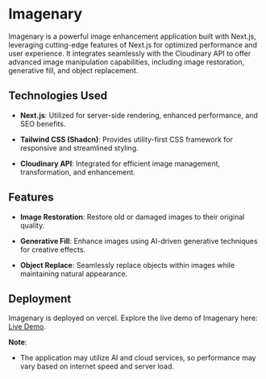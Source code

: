 # Imagenary

Imagenary is a powerful image enhancement application built with Next.js, leveraging cutting-edge features of Next.js for optimized performance and user experience. It integrates seamlessly with the Cloudinary API to offer advanced image manipulation capabilities, including image restoration, generative fill, and object replacement.

## Technologies Used

- **Next.js**: Utilized for server-side rendering, enhanced performance, and SEO benefits.
  
- **Tailwind CSS (Shadcn)**: Provides utility-first CSS framework for responsive and streamlined styling.
  
- **Cloudinary API**: Integrated for efficient image management, transformation, and enhancement.

## Features

- **Image Restoration**: Restore old or damaged images to their original quality.
  
- **Generative Fill**: Enhance images using AI-driven generative techniques for creative effects.
  
- **Object Replace**: Seamlessly replace objects within images while maintaining natural appearance.

## Deployment

Imagenary is deployed on vercel. Explore the live demo of Imagenary here: [Live Demo](https://next-cloudinary-git-main-dhyan-rais-projects.vercel.app/).

**Note**: 

- The application may utilize AI and cloud services, so performance may vary based on internet speed and server load.


